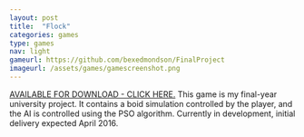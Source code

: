 ```yaml
---
layout: post
title:  "Flock"
categories: games
type: games
nav: light
gameurl: https://github.com/bexedmondson/FinalProject
imageurl: /assets/games/gamescreenshot.png
---
```

[AVAILABLE FOR DOWNLOAD - CLICK HERE.](https://drive.google.com/folderview?id=0B5MItPVnQZsEV3ptdHVGX2xwdms&usp=sharing) 
This game is my final-year university project. It contains a boid simulation controlled by the player, and the AI is controlled using the PSO algorithm. Currently in development, initial delivery expected April 2016.
